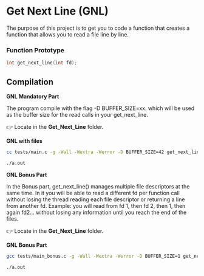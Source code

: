 # Get Next Line (GNL)  

The purpose of this project is to get you to code a function that creates a function that allows you to read a file line by line.

### Function Prototype
```c
int	get_next_line(int fd);
```
## Compilation

**GNL Mandatory Part**

The program compile with the flag -D BUFFER_SIZE=xx. which will be used as the buffer size for the read calls in your get_next_line.

 :point_right: Locate in the **Get_Next_Line** folder.

**GNL with files**
```bash
cc tests/main.c -g -Wall -Wextra -Werror -D BUFFER_SIZE=42 get_next_line.c get_next_line_utils.c

./a.out 
```

**GNL Bonus Part**

In the Bonus part, get_next_line() manages multiple file descriptors at the same time. In it you will be able to read a different fd per function call without losing the thread reading each file descriptor or returning a line from another fd.
Example: you will read from fd 1, then fd 2, then 1, then again fd2... without losing any information until you reach the end of the files.

 :point_right: Locate in the **Get_Next_Line** folder.

**GNL Bonus Part**
```bash
gcc tests/main_bonus.c -g -Wall -Wextra -Werror -D BUFFER_SIZE=1 get_next_line_bonus.c get_next_line_utils_bonus.c

./a.out
```
